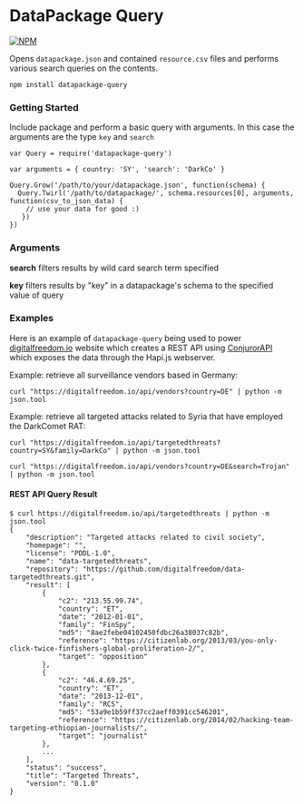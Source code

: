 DataPackage Query
=================

[![NPM](https://nodei.co/npm/datapackage-query.png)](https://nodei.co/npm/datapackage-query/)

Opens `datapackage.json` and contained `resource.csv` files and performs various search queries on the contents.

```
npm install datapackage-query
```

### Getting Started

Include package and perform a basic query with arguments. In this case the arguments are the type `key` and `search`

```
var Query = require('datapackage-query')

var arguments = { country: 'SY', 'search': 'DarkCo' }

Query.Grow('/path/to/your/datapackage.json', function(schema) {
  Query.Twirl('/path/to/datapackage/', schema.resources[0], arguments, function(csv_to_json_data) {
    // use your data for good :)
   })
})
```

### Arguments

**search** filters results by wild card search term specified

**key** filters results by "key" in a datapackage's schema to the specified value of query


### Examples

Here is an example of `datapackage-query` being used to power [digitalfreedom.io](https://digitalfreedom.io) website which creates a REST API using [ConjurorAPI](https://github.com/bnvk/ConjurorAPI) which exposes the data through the Hapi.js webserver.

Example: retrieve all surveillance vendors based in Germany:

```
curl "https://digitalfreedom.io/api/vendors?country=DE" | python -m json.tool
```

Example: retrieve all targeted attacks related to Syria that have employed the DarkComet RAT:

```
curl "https://digitalfreedom.io/api/targetedthreats?country=SY&family=DarkCo" | python -m json.tool
```

```
curl "https://digitalfreedom.io/api/vendors?country=DE&search=Trojan" | python -m json.tool
```


#### REST API Query Result

```
$ curl https://digitalfreedom.io/api/targetedthreats | python -m json.tool
{
    "description": "Targeted attacks related to civil society",
    "homepage": "",
    "license": "PDDL-1.0",
    "name": "data-targetedthreats",
    "repository": "https://github.com/digitalfreedom/data-targetedthreats.git",
    "result": [
        {
            "c2": "213.55.99.74",
            "country": "ET",
            "date": "2012-01-01",
            "family": "FinSpy",
            "md5": "8ae2febe04102450fdbc26a38037c82b",
            "reference": "https://citizenlab.org/2013/03/you-only-click-twice-finfishers-global-proliferation-2/",
            "target": "opposition"
        },
        {
            "c2": "46.4.69.25",
            "country": "ET",
            "date": "2013-12-01",
            "family": "RCS",
            "md5": "53a9e1b59ff37cc2aeff0391cc546201",
            "reference": "https://citizenlab.org/2014/02/hacking-team-targeting-ethiopian-journalists/",
            "target": "journalist"
        },
        ...
    ],
    "status": "success",
    "title": "Targeted Threats",
    "version": "0.1.0"
}
```

